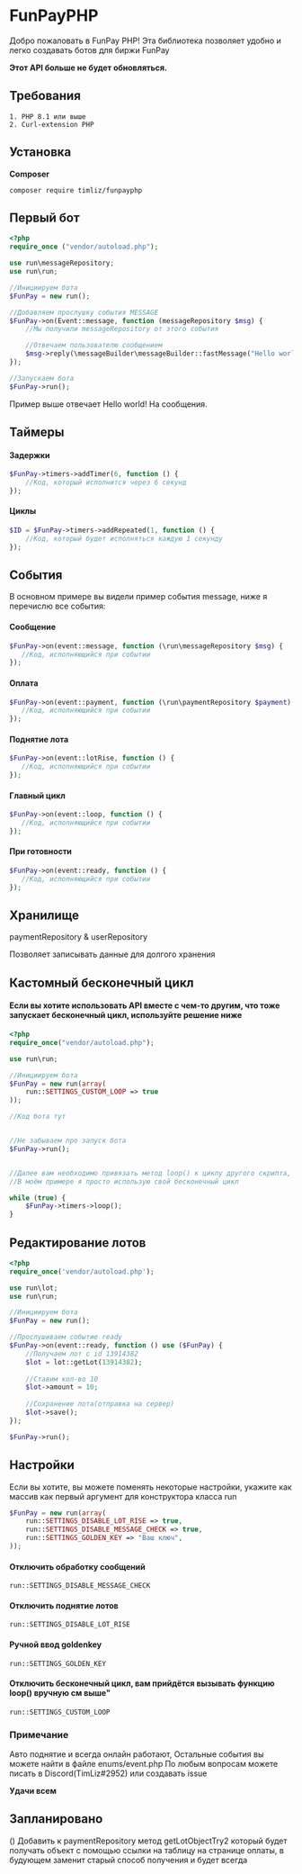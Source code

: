 # FunPayPHP
Добро пожаловать в FunPay PHP! Эта библиотека позволяет удобно и легко создавать ботов для биржи FunPay

**Этот API больше не будет обновляться.**

## Требования
```
1. PHP 8.1 или выше
2. Curl-extension PHP
```

## Установка
**Composer**
```
composer require timliz/funpayphp
```

## Первый бот
```php
<?php
require_once ("vendor/autoload.php");

use run\messageRepository;
use run\run;

//Инициируем бота
$FunPay = new run();

//Добавляем прослушку события MESSAGE
$FunPay->on(Event::message, function (messageRepository $msg) {
    //Мы получили messageRepository от этого события

    //Отвечаем пользователю сообщением
    $msg->reply(\messageBuilder\messageBuilder::fastMessage("Hello world!"));
});

//Запускаем бота
$FunPay->run();
```

Пример выше отвечает Hello world! На сообщения.

## Таймеры
#### Задержки
```php
$FunPay->timers->addTimer(6, function () {
    //Код, который исполнится через 6 секунд
});
```

#### Циклы
```php
$ID = $FunPay->timers->addRepeated(1, function () {
    //Код, который будет исполняться каждую 1 секунду
});
```

## События
В основном примере вы видели пример события message, ниже я перечислю все события:

#### Сообщение
```php
$FunPay->on(event::message, function (\run\messageRepository $msg) {
   //Код, исполняющийся при событии
});
```

#### Оплата
```php
$FunPay->on(event::payment, function (\run\paymentRepository $payment) {
   //Код, исполняющийся при событии
});
```

#### Поднятие лота
```php
$FunPay->on(event::lotRise, function () {
   //Код, исполняющийся при событии
});
```

#### Главный цикл

```php
$FunPay->on(event::loop, function () {
   //Код, исполняющийся при событии
});
````

#### При готовности

```php
$FunPay->on(event::ready, function () {
   //Код, исполняющийся при событии
});
```

## Хранилище

paymentRepository & userRepository

Позволяет записывать данные для долгого хранения

## Кастомный бесконечный цикл

#### Если вы хотите использовать API вместе с чем-то другим, что тоже запускает бесконечный цикл, используйте решение ниже

```php
<?php
require_once("vendor/autoload.php");

use run\run;

//Инициируем бота
$FunPay = new run(array(
    run::SETTINGS_CUSTOM_LOOP => true
));

//Код бота тут


//Не забываем про запуск бота
$FunPay->run();


//Далее вам необходимо привязать метод loop() к циклу другого скрипта,
//В моём примере я просто использую свой бесконечный цикл

while (true) {
    $FunPay->timers->loop();
}
```

## Редактирование лотов

```php
<?php
require_once('vendor/autoload.php');

use run\lot;
use run\run;

//Инициируем бота
$FunPay = new run();

//Прослушиваем событие ready
$FunPay->on(event::ready, function () use ($FunPay) {
    //Получаем лот с id 13914382
    $lot = lot::getLot(13914382);
    
    //Ставим кол-во 10
    $lot->amount = 10;
    
    //Сохранение лота(отправка на сервер)
    $lot->save();
});

$FunPay->run();
```

## Настройки

Если вы хотите, вы можете поменять некоторые настройки,
укажите как массив как первый аргумент для конструктора класса run

```php
$FunPay = new run(array(
    run::SETTINGS_DISABLE_LOT_RISE => true,
    run::SETTINGS_DISABLE_MESSAGE_CHECK => true,
    run::SETTINGS_GOLDEN_KEY => "Ваш ключ", 
));
```

#### Отключить обработку сообщений

`run::SETTINGS_DISABLE_MESSAGE_CHECK`

#### Отключить поднятие лотов

`run::SETTINGS_DISABLE_LOT_RISE`

#### Ручной ввод goldenkey

`run::SETTINGS_GOLDEN_KEY`

#### Отключить бесконечный цикл, вам прийдётся вызывать функцию loop() вручную см выше"

`run::SETTINGS_CUSTOM_LOOP`

### Примечание

Авто поднятие и всегда онлайн работают,
Остальные события вы можете найти в файле enums/event.php
По любым вопросам можете писать в Discord(TimLiz#2952) или создавать issue

**Удачи всем**


## Запланировано
() Добавить к paymentRepository метод getLotObjectTry2 который будет получать объект с помощью ссылки на таблицу на странице оплаты, в будующем заменит старый способ получения и будет всегда
